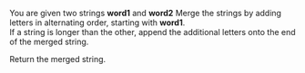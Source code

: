 You are given two strings <b>word1</b> and <b>word2</b> Merge the strings by adding letters in alternating order, starting with <b>word1</b>.<br> If a string is longer than the other, append the additional letters onto the end of the merged string.

Return the merged string.
